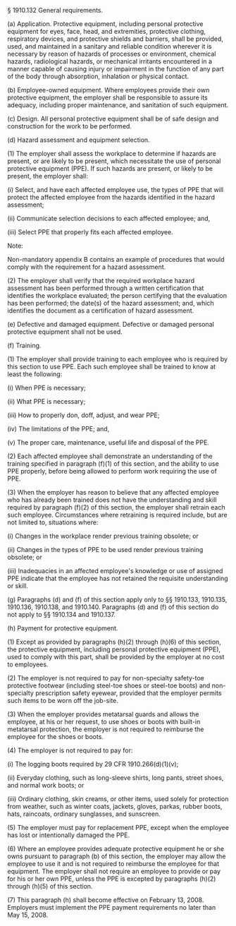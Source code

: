 § 1910.132 General requirements.

(a) Application.  Protective equipment, including personal protective equipment for eyes, face, head, and extremities, protective clothing, respiratory devices, and protective shields and barriers, shall be provided, used, and maintained in a sanitary and reliable condition wherever it is necessary by reason of hazards of processes or environment, chemical hazards, radiological hazards, or mechanical irritants encountered in a manner capable of causing injury or impairment in the function of any part of the body through absorption, inhalation or physical contact. 

(b) Employee-owned equipment.  Where employees provide their own protective equipment, the employer shall be responsible to assure its adequacy, including proper maintenance, and sanitation of such equipment. 

(c) Design.  All personal protective equipment shall be of safe design and construction for the work to be performed. 

(d) Hazard assessment and equipment selection. 

(1) The employer shall assess the workplace to determine if hazards are present, or are likely to be present, which necessitate the use of personal protective equipment (PPE). If such hazards are present, or likely to be present, the employer shall: 

(i) Select, and have each affected employee use, the types of PPE that will protect the affected employee from the hazards identified in the hazard assessment; 

(ii) Communicate selection decisions to each affected employee; and, 

(iii) Select PPE that properly fits each affected employee. 

Note:

Non-mandatory appendix B contains an example of procedures that would comply with the requirement for a hazard assessment.

(2) The employer shall verify that the required workplace hazard assessment has been performed through a written certification that identifies the workplace evaluated; the person certifying that the evaluation has been performed; the date(s) of the hazard assessment; and, which identifies the document as a certification of hazard assessment. 

(e) Defective and damaged equipment.  Defective or damaged personal protective equipment shall not be used. 

(f) Training. 

(1) The employer shall provide training to each employee who is required by this section to use PPE. Each such employee shall be trained to know at least the following: 

(i) When PPE is necessary; 

(ii) What PPE is necessary; 

(iii) How to properly don, doff, adjust, and wear PPE; 

(iv) The limitations of the PPE; and, 

(v) The proper care, maintenance, useful life and disposal of the PPE. 

(2) Each affected employee shall demonstrate an understanding of the training specified in paragraph (f)(1) of this section, and the ability to use PPE properly, before being allowed to perform work requiring the use of PPE. 

(3) When the employer has reason to believe that any affected employee who has already been trained does not have the understanding and skill required by paragraph (f)(2) of this section, the employer shall retrain each such employee. Circumstances where retraining is required include, but are not limited to, situations where: 

(i) Changes in the workplace render previous training obsolete; or 

(ii) Changes in the types of PPE to be used render previous training obsolete; or 

(iii) Inadequacies in an affected employee's knowledge or use of assigned PPE indicate that the employee has not retained the requisite understanding or skill. 

(g) Paragraphs (d) and (f) of this section apply only to §§ 1910.133, 1910.135, 1910.136, 1910.138, and 1910.140. Paragraphs (d) and (f) of this section do not apply to §§ 1910.134 and 1910.137. 

(h) Payment for protective equipment. 

(1) Except as provided by paragraphs (h)(2) through (h)(6) of this section, the protective equipment, including personal protective equipment (PPE), used to comply with this part, shall be provided by the employer at no cost to employees. 

(2) The employer is not required to pay for non-specialty safety-toe protective footwear (including steel-toe shoes or steel-toe boots) and non-specialty prescription safety eyewear, provided that the employer permits such items to be worn off the job-site. 

(3) When the employer provides metatarsal guards and allows the employee, at his or her request, to use shoes or boots with built-in metatarsal protection, the employer is not required to reimburse the employee for the shoes or boots. 

(4) The employer is not required to pay for: 

(i) The logging boots required by 29 CFR 1910.266(d)(1)(v); 

(ii) Everyday clothing, such as long-sleeve shirts, long pants, street shoes, and normal work boots; or 

(iii) Ordinary clothing, skin creams, or other items, used solely for protection from weather, such as winter coats, jackets, gloves, parkas, rubber boots, hats, raincoats, ordinary sunglasses, and sunscreen. 

(5) The employer must pay for replacement PPE, except when the employee has lost or intentionally damaged the PPE. 

(6) Where an employee provides adequate protective equipment he or she owns pursuant to paragraph (b) of this section, the employer may allow the employee to use it and is not required to reimburse the employee for that equipment. The employer shall not require an employee to provide or pay for his or her own PPE, unless the PPE is excepted by paragraphs (h)(2) through (h)(5) of this section. 

(7) This paragraph (h) shall become effective on February 13, 2008. Employers must implement the PPE payment requirements no later than May 15, 2008.
